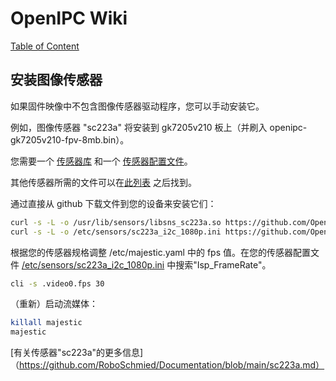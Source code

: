 # OpenIPC Wiki
[Table of Content](../README.zh.md)

安装图像传感器 
-----------------------

如果固件映像中不包含图像传感器驱动程序，您可以手动安装它。

例如，图像传感器 "sc223a" 将安装到 gk7205v210 板上（并刷入 openipc-gk7205v210-fpv-8mb.bin）。

您需要一个 [传感器库](https://github.com/OpenIPC/firmware/raw/master/general/package/goke-osdrv-gk7205v200/files/sensor/libsns_sc223a.so) 和一个 [传感器配置文件](https://github.com/OpenIPC/firmware/raw/master/general/package/goke-osdrv-gk7205v200/files/sensor/config/sc223a_i2c_1080p.ini)。

其他传感器所需的文件可以在[此列表](firmware-sensors.md) 之后找到。

通过直接从 github 下载文件到您的设备来安装它们：
```sh
curl -s -L -o /usr/lib/sensors/libsns_sc223a.so https://github.com/OpenIPC/firmware/raw/master/general/package/goke-osdrv-gk7205v200/files/sensor/libsns_sc223a.so
curl -s -L -o /etc/sensors/sc223a_i2c_1080p.ini https://github.com/OpenIPC/firmware/raw/master/general/package/goke-osdrv-gk7205v200/files/sensor/config/sc223a_i2c_1080p.ini
```

根据您的传感器规格调整 /etc/majestic.yaml 中的 fps 值。在您的传感器配置文件 [/etc/sensors/sc223a_i2c_1080p.ini](https://github.com/OpenIPC/firmware/raw/master/general/package/goke-osdrv-gk7205v200/files/sensor/config/sc223a_i2c_1080p.ini) 中搜索"Isp_FrameRate"。

```sh
cli -s .video0.fps 30
```

（重新）启动流媒体：

```sh
killall majestic
majestic
```

[有关传感器"sc223a"的更多信息]（https://github.com/RoboSchmied/Documentation/blob/main/sc223a.md）

